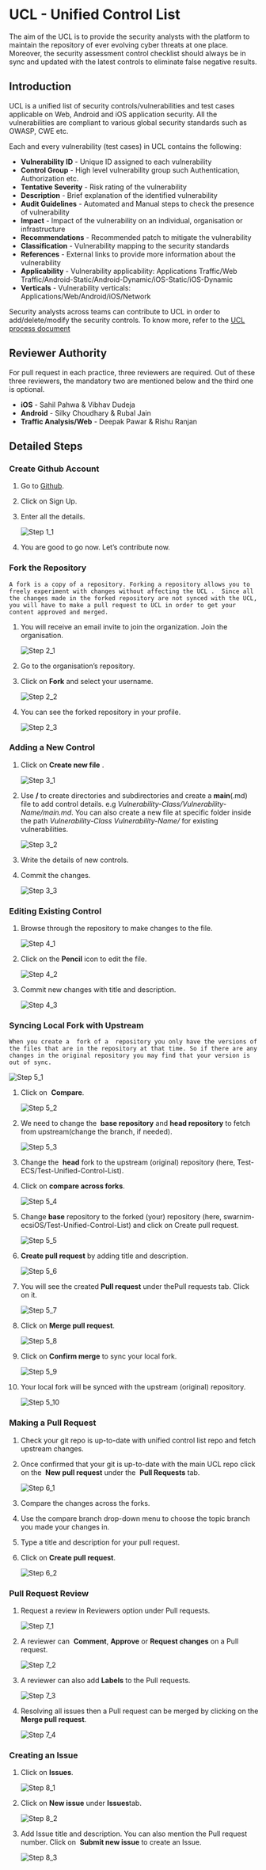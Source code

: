 # UCL - Unified Control List
The aim of the UCL is to provide the security analysts with the platform to maintain the repository of ever evolving cyber threats at one place. Moreover, the security assessment control checklist should always be in sync and updated with the latest controls to eliminate false negative results.

## Introduction

UCL is a unified list of security controls/vulnerabilities and test cases applicable on Web, Android and iOS application security. All the vulnerabilities are compliant to various global security standards such as OWASP, CWE etc.

Each and every vulnerability (test cases) in UCL contains the following:
* **Vulnerability ID** - Unique ID assigned to each vulnerability
* **Control Group** - High level vulnerability group such Authentication, Authorization etc.
* **Tentative Severity** - Risk rating of the vulnerability
* **Description** - Brief explanation of the identified vulnerability
* **Audit Guidelines** - Automated and Manual steps to check the presence of vulnerability
* **Impact** - Impact of the vulnerability on an individual, organisation or infrastructure
* **Recommendations** - Recommended patch to mitigate the vulnerability
* **Classification** - Vulnerability mapping to the security standards
* **References** - External links to provide more information about the vulnerability
* **Applicability** - Vulnerability applicability: Applications Traffic/Web Traffic/Android-Static/Android-Dynamic/iOS-Static/iOS-Dynamic
* **Verticals** - Vulnerability verticals: Applications/Web/Android/iOS/Network

Security analysts across teams can contribute to UCL in order to add/delete/modify the security controls. To know more, refer to the [UCL process document](Process.pdf)

## Reviewer Authority
For pull request in each practice, three reviewers are required. Out of these three reviewers, the mandatory two are mentioned below and the third one is optional.
* **iOS** - Sahil Pahwa & Vibhav Dudeja
* **Android** - Silky Choudhary & Rubal Jain
* **Traffic Analysis/Web** - Deepak Pawar & Rishu Ranjan

## Detailed Steps

### Create Github Account

1.  Go to [Github](https://github.com).
2.  Click on Sign Up.
3.  Enter all the details.

    ![Step 1_1](assests/step_1_1.png)​
    
4.  You are good to go now. Let’s contribute now.


### Fork the Repository
`A fork is a copy of a repository. Forking a repository allows you to freely experiment with changes without affecting the UCL​ . ​ Since all the changes made in the forked repository are not synced with the UCL, you will have to make a pull request to UCL in order to get your content approved and merged.`

1.  You will receive an email invite to join the organization. Join the organisation.

    ![Step 2_1](assests/step_2_1.png)​ 

2.  Go to the organisation’s repository.
3.  Click on ​**Fork**​ and select your username.

    ![Step 2_2](assests/step_2_2.png)

4.  You can see the forked repository in your profile.

    ![Step 2_3](assests/step_2_3.png)


### Adding a New Control
1.  Click on ​**Create new file**​ .

    ![Step 3_1](assests/step_3_1.png)

2.  Use **/** to create directories and subdirectories and create a **main**(.md) file to add control details. e.g *Vulnerability-Class/Vulnerability-Name/main.md*. You can also create a new file at specific folder inside the path *Vulnerability-Class Vulnerability-Name/* for existing vulnerabilities.

    ![Step 3_2](assests/step_3_2.png)

3.  Write the details of new controls.
4.  Commit the changes.

    ![Step 3_3](assests/step_3_3.png)


### Editing Existing Control
1.  Browse through the repository to make changes to the file.

    ![Step 4_1](assests/step_4_1.png)

2.  Click on the **Pencil**​ icon to edit the file.

    ![Step 4_2](assests/step_4_2.png)

3.  Commit new changes with title and description.

    ![Step 4_3](assests/step_4_3.png)


### Syncing Local Fork with Upstream
`When you create a ​ fork​ of a ​ repository​ you only have the versions of the files that are in the repository at that time. So if there are any changes in the original repository you may find that your version is out of sync.`

![Step 5_1](assests/step_5_1.png)

1.  Click on ​ **Compare**​.

    ![Step 5_2](assests/step_5_2.png)

2.  We need to change the ​ **base repository**​ and ​ **head repository**​ to fetch from upstream(change the branch, if needed).

    ![Step 5_3](assests/step_5_3.png)

3.  Change the ​ **head**​ fork to the upstream (original) repository (here, Test-ECS/Test-Unified-Control-List).
4.  Click on ​**compare across forks​**.

    ![Step 5_4](assests/step_5_4.png)

5.  Change **base**​ repository to the forked (your) repository (here, swarnim-ecsiOS/Test-Unified-Control-List) and click on Create pull request.

    ![Step 5_5](assests/step_5_5.png)

6.  **Create pull request**​ by adding title and description.

    ![Step 5_6](assests/step_5_6.png)

7.  You will see the created **Pull request** under the ​Pull requests​ tab. Click on it.

    ![Step 5_7](assests/step_5_7.png)

8.  Click on ​**Merge pull request​**.

    ![Step 5_8](assests/step_5_8.png)

9.  Click on ​**Confirm merge**​ to sync your local fork.

    ![Step 5_9](assests/step_5_9.png)

10. Your local fork will be synced with the upstream (original) repository.

    ![Step 5_10](assests/step_5_10.png)


### Making a Pull Request
1.  Check your git repo is up-to-date with unified control list repo and fetch upstream changes.
2.  Once confirmed that your git is up-to-date with the main UCL repo click on the ​ **New pull request​** under the ​ **Pull Requests**​ tab.

    ![Step 6_1](assests/step_6_1.png)

3.  Compare the changes across the forks.
4.  Use the compare branch drop-down menu to choose the topic branch you made your changes in.
5.  Type a title and description for your pull request.
6.  Click on ​**Create pull request​**.

    ![Step 6_2](assests/step_6_2.png)

### Pull Request Review
1.  Request a review in Reviewers option under Pull requests.

    ![Step 7_1](assests/step_7_1.png)

2.  A reviewer can ​ **Comment**​, **Approve**​ or **Request changes**​ on a Pull request.

    ![Step 7_2](assests/step_7_2.png)

3.  A reviewer can also add **​Labels**​ to the Pull requests.

    ![Step 7_3](assests/step_7_3.png)

4.  Resolving all issues then a Pull request can be merged by clicking on the **Merge pull request**.

    ![Step 7_4](assests/step_7_4.png)


### Creating an Issue
1.  Click on ​**Issues**.

    ![Step 8_1](assests/step_8_1.png)

2.  Click on ​**New issue** ​under **Issues** ​tab.

    ![Step 8_2](assests/step_8_2.png)

3.  Add Issue title and description. You can also mention the Pull request number. Click on ​ **Submit new issue** to create an Issue.

    ![Step 8_3](assests/step_8_3.png)


